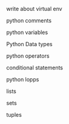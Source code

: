 
write about virtual env

python comments 

python variables

Python Data types

python operators

conditional statements

python lopps

lists

sets

tuples

